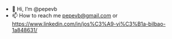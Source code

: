 - 👋 Hi, I’m @pepevb
- 📫 How to reach me pepevb@gmail.com or https://www.linkedin.com/in/jos%C3%A9-vi%C3%B1a-bilbao-1a848631/

<!---
pepevb/pepevb is a ✨ special ✨ repository because its `README.md` (this file) appears on your GitHub profile.
You can click the Preview link to take a look at your changes.
--->
